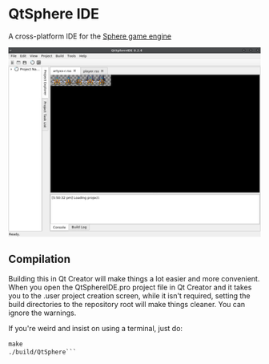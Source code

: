 # QtSphere IDE
A cross-platform IDE for the [Sphere game engine](http://spheredev.org)

![Screenshot](screenshots/spriteset1.png)

## Compilation
Building this in Qt Creator will make things a lot easier and more convenient. When you open the QtSphereIDE.pro project file in Qt Creator and it takes you to the .user project creation screen, while it isn't required, setting the build directories to the repository root will make things cleaner. You can ignore the warnings.

If you're weird and insist on using a terminal, just do:

```qmake src/
make
./build/QtSphere```